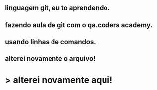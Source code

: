

## linguagem git, eu to aprendendo.

## fazendo aula de git com o qa.coders academy.

## usando linhas de comandos.

## alterei novamente o arquivo!

<h1>> alterei novamente aqui!</h1>

